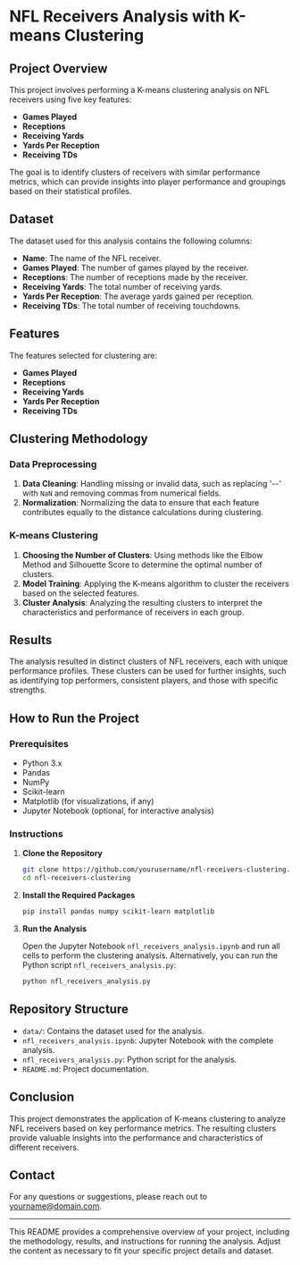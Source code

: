 # NFL Receivers Analysis with K-means Clustering

## Project Overview

This project involves performing a K-means clustering analysis on NFL receivers using five key features:
- **Games Played**
- **Receptions**
- **Receiving Yards**
- **Yards Per Reception**
- **Receiving TDs**

The goal is to identify clusters of receivers with similar performance metrics, which can provide insights into player performance and groupings based on their statistical profiles.

## Dataset

The dataset used for this analysis contains the following columns:
- **Name**: The name of the NFL receiver.
- **Games Played**: The number of games played by the receiver.
- **Receptions**: The number of receptions made by the receiver.
- **Receiving Yards**: The total number of receiving yards.
- **Yards Per Reception**: The average yards gained per reception.
- **Receiving TDs**: The total number of receiving touchdowns.

## Features

The features selected for clustering are:
- **Games Played**
- **Receptions**
- **Receiving Yards**
- **Yards Per Reception**
- **Receiving TDs**

## Clustering Methodology

### Data Preprocessing

1. **Data Cleaning**: Handling missing or invalid data, such as replacing '--' with `NaN` and removing commas from numerical fields.
2. **Normalization**: Normalizing the data to ensure that each feature contributes equally to the distance calculations during clustering.

### K-means Clustering

1. **Choosing the Number of Clusters**: Using methods like the Elbow Method and Silhouette Score to determine the optimal number of clusters.
2. **Model Training**: Applying the K-means algorithm to cluster the receivers based on the selected features.
3. **Cluster Analysis**: Analyzing the resulting clusters to interpret the characteristics and performance of receivers in each group.

## Results

The analysis resulted in distinct clusters of NFL receivers, each with unique performance profiles. These clusters can be used for further insights, such as identifying top performers, consistent players, and those with specific strengths.

## How to Run the Project

### Prerequisites

- Python 3.x
- Pandas
- NumPy
- Scikit-learn
- Matplotlib (for visualizations, if any)
- Jupyter Notebook (optional, for interactive analysis)

### Instructions

1. **Clone the Repository**

   ```sh
   git clone https://github.com/yourusername/nfl-receivers-clustering.git
   cd nfl-receivers-clustering
   ```

2. **Install the Required Packages**

   ```sh
   pip install pandas numpy scikit-learn matplotlib
   ```

3. **Run the Analysis**

   Open the Jupyter Notebook `nfl_receivers_analysis.ipynb` and run all cells to perform the clustering analysis. Alternatively, you can run the Python script `nfl_receivers_analysis.py`:

   ```sh
   python nfl_receivers_analysis.py
   ```

## Repository Structure

- `data/`: Contains the dataset used for the analysis.
- `nfl_receivers_analysis.ipynb`: Jupyter Notebook with the complete analysis.
- `nfl_receivers_analysis.py`: Python script for the analysis.
- `README.md`: Project documentation.

## Conclusion

This project demonstrates the application of K-means clustering to analyze NFL receivers based on key performance metrics. The resulting clusters provide valuable insights into the performance and characteristics of different receivers.

## Contact

For any questions or suggestions, please reach out to [yourname@domain.com](mailto:yourname@domain.com).

---

This README provides a comprehensive overview of your project, including the methodology, results, and instructions for running the analysis. Adjust the content as necessary to fit your specific project details and dataset.
